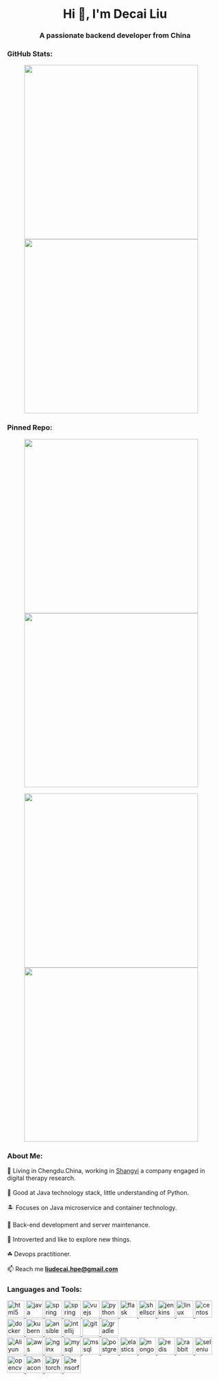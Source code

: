 <h1 align="center">Hi 👋, I'm Decai Liu</h1>
<h3 align="center">A passionate backend developer from China</h3>


<h3 align="left">GitHub Stats:</h3>

<figure class="third">
    <a href="https://github.com/Mr-LiuDC">
        <img width="406" src="https://github-readme-stats.vercel.app/api?username=Mr-LiuDC&count_private=true&show_icons=true&line_height=28.5" />
    </a>
    <a href="https://github.com/Mr-LiuDC">
        <img width="406" src="https://github-readme-stats.vercel.app/api/top-langs/?username=Mr-LiuDC&layout=compact&card_width=310" />
    </a>
</figure>


<h3 align="left">Pinned Repo:</h3>

<figure class="third">
    <a href="https://github.com/my-open-course/jenkins-pipeline-shared-libraries">
        <img align="center" width="406" src="https://github-readme-stats.vercel.app/api/pin/?username=my-open-course&repo=jenkins-pipeline-shared-libraries" />
    </a>
    <a href="https://blog.aipark.fun">
        <img align="center" width="406" src="https://github-readme-stats.vercel.app/api/pin/?username=Mr-LiuDC&repo=mr-liudc.github.io" />
    </a>
    <p></p>
    <a href="https://github.com/Mr-LiuDC/flask-example-restapi">
        <img align="center" width="406" src="https://github-readme-stats.vercel.app/api/pin/?username=Mr-LiuDC&repo=flask-example-restapi" />
    </a>
    <a href="https://github.com/Mr-LiuDC/tensorflow-machine-learning">
        <img align="center" width="406" src="https://github-readme-stats.vercel.app/api/pin/?username=Mr-LiuDC&repo=tensorflow-machine-learning" />
    </a>
</figure>


<h3 align="left">About Me:</h3>

🌵 Living in Chengdu.China, working in <a href="https://www.rplushealth.com" target="_blank">Shangyi</a> a company engaged in
digital therapy research.
<br><br>
🌾 Good at Java technology stack, little understanding of Python.
<br><br>
🏝️ Focuses on Java microservice and container technology.
<br><br>
🌴 Back-end development and server maintenance.
<br><br>
🌱 Introverted and like to explore new things.
<br><br>
☘ Devops practitioner.
<br><br>
📫 Reach me **liudecai.hpe@gmail.com**


<h3 align="left">Languages and Tools:</h3>
<p align="left">
    <a href="https://www.w3.org/html/" target="_blank" rel="noreferrer">
        <img src="https://cdn.jsdelivr.net/gh/devicons/devicon/icons/html5/html5-original-wordmark.svg"
             alt="html5" width="40" height="40"/>
    </a>
    <a href="https://www.java.com" target="_blank" rel="noreferrer">
        <img src="https://cdn.jsdelivr.net/gh/devicons/devicon/icons/java/java-original.svg"
             alt="java" width="40" height="40"/>
    </a>
    <a href="https://spring.io/" target="_blank" rel="noreferrer">
        <img src="https://www.vectorlogo.zone/logos/springio/springio-icon.svg"
             alt="spring" width="40" height="40"/>
    </a>
    <a href="https://nodejs.org/" target="_blank" rel="noreferrer">
        <img src="https://cdn.jsdelivr.net/gh/devicons/devicon/icons/nodejs/nodejs-original-wordmark.svg"
             alt="spring" width="40" height="40"/>
    </a>
    <a href="https://vuejs.org/" target="_blank" rel="noreferrer">
        <img src="https://cdn.jsdelivr.net/gh/devicons/devicon/icons/vuejs/vuejs-original.svg"
             alt="vuejs" width="40" height="40"/>
    </a>
    <a href="https://www.python.org" target="_blank" rel="noreferrer">
        <img src="https://cdn.jsdelivr.net/gh/devicons/devicon/icons/python/python-original.svg"
             alt="python" width="40" height="40"/>
    </a>
    <a href="https://flask.palletsprojects.com/" target="_blank" rel="noreferrer">
        <img src="https://www.vectorlogo.zone/logos/pocoo_flask/pocoo_flask-icon.svg"
             alt="flask" width="40" height="40"/>
    </a>
    <a href="https://www.shellscript.sh/" target="_blank" rel="noreferrer">
        <img src="https://cdn.jsdelivr.net/gh/devicons/devicon/icons/bash/bash-original.svg"
             alt="shellscript" width="40" height="40"/>
    </a>
    <a href="https://www.jenkins.io" target="_blank" rel="noreferrer">
        <img src="https://www.vectorlogo.zone/logos/jenkins/jenkins-icon.svg"
             alt="jenkins" width="40" height="40"/>
    </a>
    <a href="https://www.linux.org/" target="_blank" rel="noreferrer">
        <img src="https://cdn.jsdelivr.net/gh/devicons/devicon/icons/linux/linux-original.svg"
             alt="linux" width="40" height="40"/>
    </a>
    <a href="https://www.centos.org/" target="_blank" rel="noreferrer">
        <img src="https://cdn.jsdelivr.net/gh/devicons/devicon/icons/centos/centos-original.svg"
             alt="centos" width="40" height="40"/>
    </a>
    <a href="https://www.docker.com/" target="_blank" rel="noreferrer">
        <img src="https://cdn.jsdelivr.net/gh/devicons/devicon/icons/docker/docker-original-wordmark.svg"
             alt="docker" width="40" height="40"/>
    </a>
    <a href="https://kubernetes.io/" target="_blank" rel="noreferrer">
        <img src="https://cdn.jsdelivr.net/gh/devicons/devicon/icons/kubernetes/kubernetes-plain.svg"
             alt="kubernetes" width="40" height="40"/>
    </a>
    <a href="https://docs.ansible.com/" target="_blank" rel="noreferrer">
        <img src="https://cdn.jsdelivr.net/gh/devicons/devicon/icons/ansible/ansible-original-wordmark.svg"
             alt="ansible" width="40" height="40"/>
    </a>
    <a href="https://www.jetbrains.com/" target="_blank" rel="noreferrer">
        <img src="https://cdn.jsdelivr.net/gh/devicons/devicon/icons/intellij/intellij-original.svg"
             alt="intellij" width="40" height="40"/>
    </a>
    <a href="https://git-scm.com/" target="_blank" rel="noreferrer">
        <img src="https://cdn.jsdelivr.net/gh/devicons/devicon/icons/git/git-original.svg"
             alt="git" width="40" height="40"/>
    </a>
    <a href="https://gradle.org/" target="_blank" rel="noreferrer">
        <img src="https://cdn.jsdelivr.net/gh/devicons/devicon/icons/gradle/gradle-plain.svg"
             alt="gradle" width="40" height="40"/>
    </a>
    <br>
    <a href="https://www.aliyun.com/" target="_blank">
        <img src="https://www.vectorlogo.zone/logos/alibabacloud/alibabacloud-ar21.svg"
             alt="Aliyun" height="40">
    </a>
    <a href="https://aws.amazon.com" target="_blank" rel="noreferrer">
        <img src="https://cdn.jsdelivr.net/gh/devicons/devicon/icons/amazonwebservices/amazonwebservices-original-wordmark.svg"
             alt="aws" width="40" height="40"/>
    </a>
    <a href="https://www.nginx.com" target="_blank" rel="noreferrer">
        <img src="https://cdn.jsdelivr.net/gh/devicons/devicon/icons/nginx/nginx-original.svg"
             alt="nginx" width="40" height="40"/>
    </a>
    <a href="https://www.mysql.com/" target="_blank" rel="noreferrer">
        <img src="https://cdn.jsdelivr.net/gh/devicons/devicon/icons/mysql/mysql-original-wordmark.svg"
             alt="mysql" width="40" height="40"/>
    </a>
    <a href="https://www.microsoft.com/en-us/sql-server" target="_blank" rel="noreferrer">
        <img src="https://www.svgrepo.com/show/303229/microsoft-sql-server-logo.svg"
             alt="mssql" width="40" height="40"/>
    </a>
    <a href="https://www.postgresql.org" target="_blank" rel="noreferrer">
        <img src="https://cdn.jsdelivr.net/gh/devicons/devicon/icons/postgresql/postgresql-original-wordmark.svg"
             alt="postgresql" width="40" height="40"/>
    </a>
    <a href="https://www.elastic.co" target="_blank" rel="noreferrer">
        <img src="https://www.vectorlogo.zone/logos/elastic/elastic-icon.svg"
             alt="elasticsearch" width="40" height="40"/>
    </a>
    <a href="https://www.mongodb.com/" target="_blank" rel="noreferrer">
        <img src="https://cdn.jsdelivr.net/gh/devicons/devicon/icons/mongodb/mongodb-original-wordmark.svg"
             alt="mongodb" width="40" height="40"/>
    </a>
    <a href="https://redis.io" target="_blank" rel="noreferrer">
        <img src="https://cdn.jsdelivr.net/gh/devicons/devicon/icons/redis/redis-original-wordmark.svg"
             alt="redis" width="40" height="40"/>
    </a>
    <a href="https://www.rabbitmq.com" target="_blank" rel="noreferrer">
        <img src="https://www.vectorlogo.zone/logos/rabbitmq/rabbitmq-icon.svg"
             alt="rabbitMQ" width="40" height="40"/>
    </a>
    <a href="https://www.selenium.dev" target="_blank" rel="noreferrer">
        <img src="https://raw.githubusercontent.com/detain/svg-logos/780f25886640cef088af994181646db2f6b1a3f8/svg/selenium-logo.svg"
             alt="selenium" width="40" height="40"/>
    </a>
    <a href="https://opencv.org/" target="_blank" rel="noreferrer">
        <img src="https://www.vectorlogo.zone/logos/opencv/opencv-icon.svg"
             alt="opencv" width="40" height="40"/>
    </a>
    <a href="https://www.anaconda.com/" target="_blank" rel="noreferrer">
        <img src="https://cdn.jsdelivr.net/gh/devicons/devicon/icons/anaconda/anaconda-original.svg"
             alt="anaconda" width="40" height="40"/>
    </a>
    <a href="https://pytorch.org/" target="_blank" rel="noreferrer">
        <img src="https://www.vectorlogo.zone/logos/pytorch/pytorch-icon.svg"
             alt="pytorch" width="40" height="40"/>
    </a>
    <a href="https://www.tensorflow.org" target="_blank" rel="noreferrer">
        <img src="https://www.vectorlogo.zone/logos/tensorflow/tensorflow-icon.svg"
             alt="tensorflow" width="40" height="40"/>
    </a>
</p>

